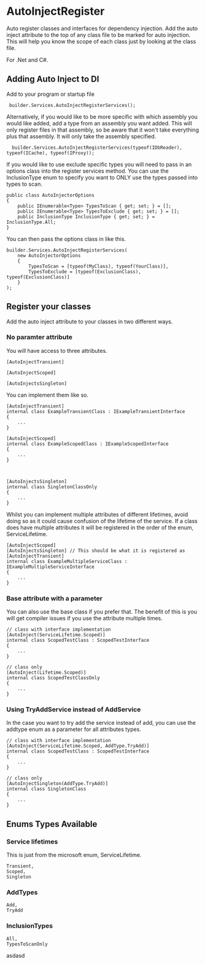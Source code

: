 # AutoInjectRegister
Auto register classes and interfaces for dependency injection. Add the auto inject attribute to the top of any class file to be marked for auto injection. This will help you know the scope of each class just by looking at the class file.

For .Net and C#.

## Adding Auto Inject to DI
Add to your program or startup file

  ```c-sharp
   builder.Services.AutoInjectRegisterServices();
  ```

Alternatively, if you would like to be more specific with which assembly you would like added, add a type from an assembly you want added. This will only register files in that assembly, so be aware that it won't take everything plus that assembly. It will only take the assembly specified.

 ```c-sharp
   builder.Services.AutoInjectRegisterServices(typeof(IDbReader), typeof(ICache), typeof(IProxy));
  ```

If you would like to use exclude specific types you will need to pass in an options class into the register services method. You can use the InclusionType enum to specify you want to ONLY use the types passed into types to scan.

```c-sharp
public class AutoInjectorOptions
{
    public IEnumerable<Type> TypesToScan { get; set; } = [];
    public IEnumerable<Type> TypesToExclude { get; set; } = [];
    public InclusionType InclusionType { get; set; } = InclusionType.All;
}
```

You can then pass the options class in like this.

```c-sharp
builder.Services.AutoInjectRegisterServices(
    new AutoInjectorOptions 
    {
        TypesToScan = [typeof(MyClass), typeof(YourClass)],
        TypesToExclude = [typeof(ExclusionClass), typeof(ExclusionClass)] 
    }
);
```

## Register your classes
Add the auto inject attribute to your classes in two different ways.

### No paramter attribute
You will have access to three attributes.

```c-sharp  
[AutoInjectTransient]

[AutoInjectScoped]

[AutoInjectsSingleton]
```

You can implement them like so.

```c-sharp  
[AutoInjectTransient]
internal class ExampleTransientClass : IExampleTransientInterface
{
    ...
}

[AutoInjectScoped]
internal class ExampleScopedClass : IExampleScopedInterface
{
    ...
}

    
    
[AutoInjectsSingleton]
internal class SingletonClassOnly
{
    ...
}
```

Whilst you can implement multiple attributes of different lifetimes, avoid doing so as it could cause confusion of the lifetime of the service. If a class does have multiple attributes it will be registered in the order of the enum, ServiceLifetime. 

```c-sharp  
[AutoInjectScoped]
[AutoInjectsSingleton] // This should be what it is registered as
[AutoInjectTransient]
internal class ExampleMultipleServiceClass : IExampleMultipleServiceInterface
{
    ...
}
```


### Base attribute with a parameter
You can also use the base class if you prefer that. The benefit of this is you will get compiler issues if you use the attribute multiple times.

```c-sharp
// class with interface implementation
[AutoInject(ServiceLifetime.Scoped)]
internal class ScopedTestClass : ScopedTestInterface
{
    ...
}

// class only
[AutoInject(Lifetime.Scoped)]
internal class ScopedTestClassOnly
{
    ...
}
```

### Using TryAddService instead of AddService
In the case you want to try add the service instead of add, you can use the addtype enum as a parameter for all attributes types.

```c-sharp
// class with interface implementation
[AutoInject(ServiceLifetime.Scoped, AddType.TryAdd)]
internal class ScopedTestClass : ScopedTestInterface
{
    ...
}

// class only
[AutoInjectSingleton(AddType.TryAdd)]
internal class SingletonClass
{
    ...
}
```

## Enums Types Available

### Service lifetimes
This is just from the microsoft enum, ServiceLifetime.

```c-sharp
Transient,
Scoped,
Singleton
```

### AddTypes

```c-sharp
Add,
TryAdd
```

### InclusionTypes

```c-sharp
All,
TypesToScanOnly
```
  asdasd